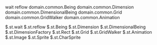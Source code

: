 wait
reflow
domain.common.Being
domain.common.Dimension
domain.common.DimensionalBeing
domain.common.Grid
domain.common.GridWalker
domain.common.Animation

$.st.wait
$.st.reflow
$.st.Being
$.st.Dimension
$.st.DimensionalBeing
$.st.DimensionFactory
$.st.Rect
$.st.Grid
$.st.GridWalker
$.st.Animation
$.st.Image
$.st.Sprite
$.st.CharSprite
